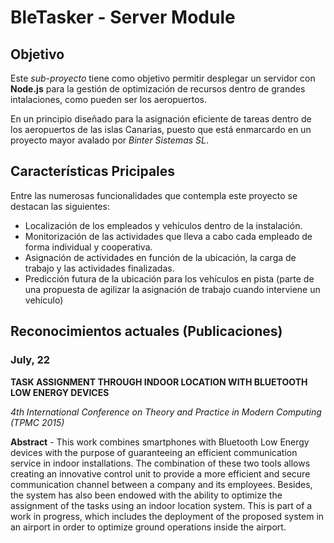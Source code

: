 # BleTasker - Server Module

## Objetivo
Este _sub-proyecto_ tiene como objetivo permitir desplegar un servidor con __Node.js__ para la gestión de optimización de recursos dentro de grandes intalaciones, como pueden ser los aeropuertos.

En un principio diseñado para la asignación eficiente de tareas dentro de los aeropuertos de las islas Canarias, puesto que está enmarcardo en un proyecto mayor avalado por _Binter Sistemas SL_.

## Características Pricipales
Entre las numerosas funcionalidades que contempla este proyecto se destacan las siguientes:

+ Localización de los empleados y vehículos dentro de la instalación.
+ Monitorización de las actividades que lleva a cabo cada empleado de forma individual y cooperativa.
+ Asignación de actividades en función de la ubicación, la carga de trabajo y las actividades finalizadas.
+ Predicción futura de la ubicación para los vehículos en pista (parte de una propuesta de agilizar la asignación de trabajo cuando interviene un vehículo)

## Reconocimientos actuales (Publicaciones)

### July, 22
__TASK ASSIGNMENT THROUGH INDOOR LOCATION  WITH BLUETOOTH LOW ENERGY DEVICES__

_4th International Conference on Theory and Practice in Modern Computing (TPMC 2015)_

__Abstract__ - This work combines smartphones with Bluetooth Low Energy devices with the purpose of guaranteeing an efficient communication service in indoor installations. The combination of these two tools allows creating an innovative control unit to provide a more efficient and secure communication channel between a company and its employees. Besides, the system has also been endowed with the ability to optimize the assignment of the tasks using an indoor location system. This is part of a work in progress, which includes the deployment of the proposed system in an airport in order to optimize ground operations inside the airport.
